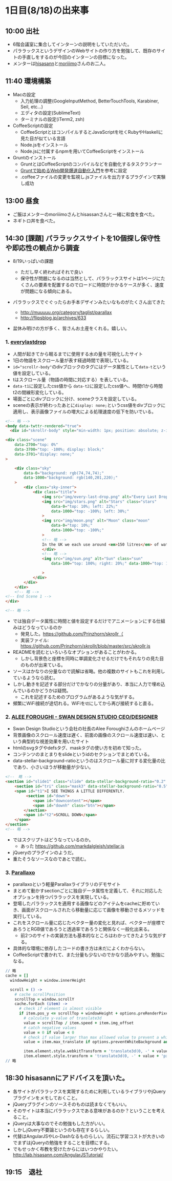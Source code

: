1日目(8/18)の出来事
===


10:00 出社
---


- 6階会議室に集合してインターンの説明をしていただいた。
- パララックスというデザインのWebサイトの作り方を勉強して、既存のサイトの手直しをするのが今回のインターンの目標になった。
- メンターは[hisasann](https://github.com/hisasann/)と[moriiimo](https://github.com/moriiimo)さんのお二人。


11:40 環境構築
---

- Macの設定
    - 入力処理の調整(GoogleInputMethod, BetterTouchTools, Karabiner, Seil, etc...)
    - エディタの設定(SublimeText)
    - ターミナルの設定(iTerm2, zsh)
- CoffeeScriptの設定
    - CoffeeScriptとはコンパイルするとJavaScriptを吐くRubyやHaskellに見た目が似ている言語
    - Node.jsをインストール
    - Node.jsに付属するnpmを用いてCoffeeScriptをインストール
- Gruntのインストール
    - GruntとはCoffeeScriptのコンパイルなどを自動化するタスクランナー
    - [Gruntで始めるWeb開発爆速自動化入門](http://www.itmedia.co.jp/keywords/grunt_nyumon.html)を参考に設定
    - .coffeeファイルの変更を監視し.jsファイルを出力するプラグインで実験し成功

13:00 昼食
---

- ご飯はメンターのmoriiimoさんとhisassanさんと一緒に和食を食べた。
- ネギトロ丼を食べた。


14:30 [課題] パララックスサイトを10個探し保守性や即応性の観点から調査
---

- 8/19いっぱいの課題
    - ただし早く終わればそれで良い
    - 保守性が問題になるのは当然として、パララックスサイトは1ページにたくさんの要素を配置するのでロードに時間がかかるケースが多く、速度が問題になる傾向にある。
- パララックスでぐぐったらお手本デザインみたいなものがたくさん出てきた
    - http://muuuuu.org/category/taglist/parallax
    - http://flipsblog.jp/archives/633

- 盆休み明けの方が多く、皆さんお土産をくれる。嬉しい。

### 1. [everylastdrop](http://everylastdrop.co.uk)

- 人間が起きてから眠るまでに使用する水の量を可視化したサイト
- 1日の物語をスクロール量が表す経過時間で表現している。
- `id="scrollr-body"`のdivブロックのタグにはデータ属性として`data-t`という値を設定している。
- tはスクロール量（物語の時間に対応する）を表している。
- `data-t1`に設定したcss値から `data-t2`に設定したcss値へ、時間t1から時間t2の間線形変化している。
- 場面ごとにdivブロックに分け、sceneクラスを設定している。
- sceneの表示が終わったあとに`display: none;`というcss値をdivブロックに適用し、表示画像ファイルの増大による処理速度の低下を防いでいる。

```html
<!-- 略 -->
<body data-twttr-rendered="true">
  <div id="skrollr-body" style="min-width: 1px; position: absolute; z-index: 0; top: 0px; height: 74548px;">

<div class="scene"
    data-2700="top: 0%"
    data-3700="top: -100%; display: block;"
    data-3701="display: none;"
>

    <div class="sky"
        data-0="background: rgb(74,74,74);"
        data-1000="background: rgb(140,201,220);"
    >
        <div class="sky-inner">
            <div class="title">
                <img src="img/every-last-drop.png" alt="Every Last Drop - Water Saving Website" class="logo">
                <img src="img/stars.png" alt="Stars" class="stars"
                    data-0="top: 10%; left: 22%;"
                    data-1000="top: -100%; left: 30%;"
                >
                <img src="img/moon.png" alt="Moon" class="moon"
                    data-0="top: 10%;"
                    data-1000="top: -100%;"
                >
                <!-- 略 -->
                In the UK we each use around <em>150 litres</em> of water per day. But this is only part of the picture. When you consider the water required to produce all the stuff we consume, we actually guzzle a massive <em>4,645 litres</em> every day.
                </div>
                <!-- 略 -->
                <img src="img/sun.png" alt="Sun" class="sun"
                    data-100="top: 100%; right: 20%;" data-1000="top: 10%; right: 0%;"

                >
            </div>
        </div>
    </div>
    <!-- 略 -->
<!-- End Scene 1 -->
</div>

<!-- 略 -->
```

- では独自データ属性に時間と値を設定するだけでアニメーションにする仕組みはどうなっているのか
    - 発見した。https://github.com/Prinzhorn/skrollr（
    - 実装ファイル: https://github.com/Prinzhorn/skrollr/blob/master/src/skrollr.js
- READMEを読むといろいろなオプションがあることがわかる。
    - しかし背景色と座標を同時に単調変化させるだけでもそれなりの見た目のものが出来ている。
- ソースはかなりの分量なので読解は省略。他の複数のサイトもこれを利用しているようなら読む。
- しかし動きを記述する部分だけでかなりの分量があり、本当に人力で埋め込んでいるのかどうかは疑問。
    - これを記述するためのプログラムがあるような気がする。
- 頻繁にWiFi接続が途切れる。WiFiを`切`にしてから再び接続すると直る。

### 2. [ALEE FOROUGHI - SWAN DESIGN STUDIO CEO/DESIGNER](http://www.aleeforoughi.com/)
- Swan Design Studioという会社の社長のAlee Foroughiさんのホームページ
- 背景画像のスクロール速度は遅く、前面の画像のスクロール速度は速い、という典型的な視差効果を用いたサイト
- htmlのsvgタグやdefsタグ、maskタグの使い方を初めて知った。
- コンテンツのまとまりをslideというidのセクションでまとめている。
- data-stellar-background-ratioというのはスクロール量に対する変化量の比であり、小さいほうが移動量が少ない。

```html
<!--　略 -->
<section id="slide1" class="slide" data-stellar-background-ratio="0.2" style="background-position: -0.2px -120.80000000000001px;">
    <section id="tri" class="mask3" data-stellar-background-ratio="0.5" style="background-position: 0.5px 302px;"></section>
    <span id="t1">I SEE THINGS A LITTLE DIFFERENTLY.
         <section id="down">
            <span id="downcontent"></span>
            <span id="downh" class="btn"></span>
        </section>
        <span id="t2">SCROLL DOWN</span>
    </span>
</section>
<!-- 略 -->
```

- ではスクリプトはどうなっているのか。
    - あった https://github.com/markdalgleish/stellar.js
- jQueryのプラグインのようだ。
- 重たそうなソースなのであとで読む。


### 3. [Parallaxo](http://rhurling.github.io/parallaxo/)

- parallaxoという軽量Parallaxライブラリのデモサイト
- まとめて動かすsectionごとに独自データ属性を定義して、それに対応したオプションを持つパララックスを実現している。
- 登場したパララックスを適用する画像などのアイテムをcacheに貯めていき、画面がスクロールされたら移動量に応じて画像を移動させるメソッドを実行している。
- これをスクロール量に応じたベクター量の変化と見れば、ベクターが座標であろうとRGB値であろうと透過率であろうと関係なく一般化出来る。
    - 前2つのサイトの実装方法も基本的なところはわかってきたような気がする。
- 具体的な環境に依存したコードの書き方は未だによくわからない。
- CoffeeScriptで書かれて、また分量も少ないのでかなり読みやすい。勉強になる。

```coffeescript
// 略
cache = []
  windowHeight = window.innerHeight

  scroll = () ->
    # cache scrollPosition
    scrollTop = window.scrollY
    cache.forEach (item) ->
      # check if element is almost visible
      if item.pos_y <= scrollTop + windowHeight + options.preRenderPixel and scrollTop <= item.pos_y + item.height + options.preRenderPixel
        # calculate y-value of translate3d
        value = scrollTop / item.speed + item.img_offset
        # catch negative values
        value = 0 if value < 0
        # check if value larger than max allowed value to prevent a white background if the image is pushed to far to the top
        value = item.max_translate if options.preventWhiteBackground and value > item.max_translate

        item.element.style.webkitTransform = 'translate3d(0, -' + value + 'px, 0)'
        item.element.style.transform = 'translate3d(0, -' + value + 'px, 0)'
// 略
```


18:30 hisasannにアドバイスを頂いた。
---

- 各サイトがパララックスを実現するために利用しているライブラリやjQueryプラグインをメモしておくこと。
- jQueryプラグインのソースそのものは読まなくてもいい。
- そのサイトは本当にパララックスである意味があるのか？ということを考えること。
- jQueryは大事なのでその勉強もした方がいい。
- しかしjQuery不要論というのも存在するらしい。
- 代替はAngularJSやLo-Dashなるものらしい。流石に学習コストが大きいのでまずはjQueryの勉強をすることを目標にする。
- でもせっかく布教を受けたからにはいつかやりたい。 http://lab.hisasann.com/AngularJSTutorial/


19:15　退社
---
